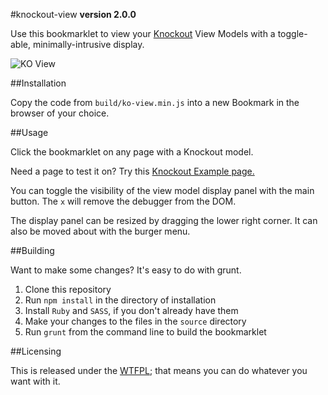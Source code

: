 #knockout-view
**version 2.0.0**

Use this bookmarklet to view your [Knockout](http://knockoutjs.com/) View Models with a toggle-able, minimally-intrusive display.

![KO View](http://github.jmeas.com/ko-debug/ko-view.jpg)

##Installation

Copy the code from `build/ko-view.min.js` into a new Bookmark in the browser of your choice.

##Usage

Click the bookmarklet on any page with a Knockout model.

Need a page to test it on? Try this [Knockout Example page.](http://knockoutjs.com/examples/contactsEditor.html)

You can toggle the visibility of the view model display panel with the main button. The `x` will remove the debugger from the DOM.

The display panel can be resized by dragging the lower right corner. It can also be moved about with the burger menu.

##Building

Want to make some changes? It's easy to do with grunt.

1. Clone this repository
2. Run `npm install` in the directory of installation
3. Install `Ruby` and `SASS`, if you don't already have them
4. Make your changes to the files in the `source` directory
5. Run `grunt` from the command line to build the bookmarklet

##Licensing

This is released under the [WTFPL](http://www.wtfpl.net/); that means you can do whatever you want with it.